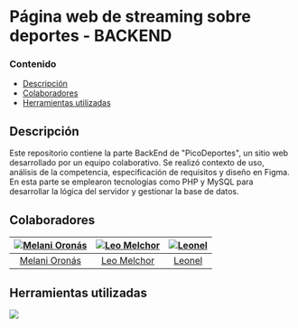 # Página web de streaming sobre deportes - BACKEND

### Contenido
- [Descripción]()
- [Colaboradores]()
- [Herramientas utilizadas]()

## Descripción 
Este repositorio contiene la parte BackEnd de "PicoDeportes", un sitio web desarrollado por un equipo colaborativo. Se realizó contexto de uso, análisis de la competencia, especificación de requisitos y diseño en Figma. En esta parte se emplearon tecnologías como PHP y MySQL para desarrollar la lógica del servidor y gestionar la base de datos.

## Colaboradores
| [![Melani Oronás](https://github.com/mmmmel16.png?size=100)](https://github.com/mmmmel16) | [![Leo Melchor](https://github.com/melchorleo22.png?size=100)](https://github.com/melchorleo22) | [![Leonel](https://github.com/LeonelZ99.png?size=100)](https://github.com/LeonelZ99) |
|:---:|:---:|:---:|
| [Melani Oronás](https://github.com/mmmmel16) | [Leo Melchor](https://github.com/melchorleo22) | [Leonel](https://github.com/LeonelZ99) |

## Herramientas utilizadas
<img src="https://skillicons.dev/icons?i=github,php,mysql" />
